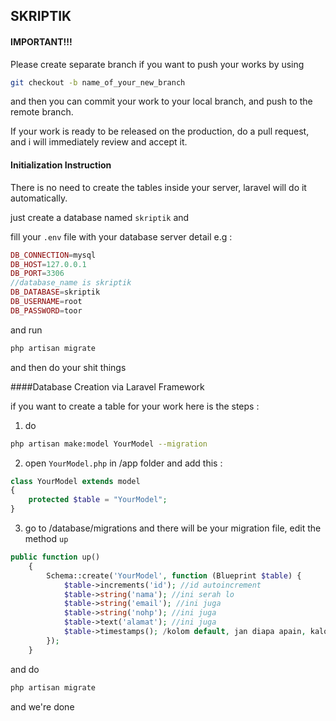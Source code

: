 ## SKRIPTIK

#### IMPORTANT!!!
Please create separate branch if you want to push your works by using 
```bash
git checkout -b name_of_your_new_branch
```
and then you can commit your work to your local branch, and push to the remote branch.

If your work is ready to be released on the production, do a pull request, and i will immediately review and accept it.

#### Initialization Instruction

There is no need to create the tables inside your server, laravel will do it automatically.

just create a database named `skriptik` and

fill your `.env` file with your database server detail e.g :

```php
DB_CONNECTION=mysql
DB_HOST=127.0.0.1
DB_PORT=3306
//database_name is skriptik
DB_DATABASE=skriptik
DB_USERNAME=root
DB_PASSWORD=toor
```

and run
```bash
php artisan migrate
```

and then do your shit things

####Database Creation via Laravel Framework

if you want to create a table for your work here is the steps :
1. do

```bash
php artisan make:model YourModel --migration
```

2. open `YourModel.php` in /app folder and add this :
```php
class YourModel extends model
{
    protected $table = "YourModel";    
}
```

3. go to /database/migrations and there will be your migration file, edit the method `up`
```php
public function up()
    {
        Schema::create('YourModel', function (Blueprint $table) {
            $table->increments('id'); //id autoincrement
            $table->string('nama'); //ini serah lo
            $table->string('email'); //ini juga
            $table->string('nohp'); //ini juga
            $table->text('alamat'); //ini juga
            $table->timestamps(); /kolom default, jan diapa apain, kalo ga ada tambahin aja kek begindang
        });
    }
```

and do

```bash
php artisan migrate
```

and we're done
